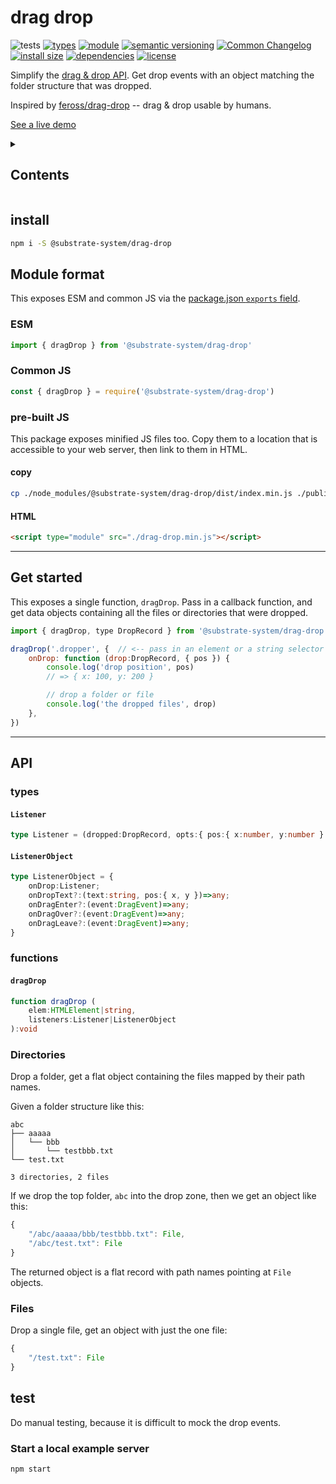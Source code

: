 # drag drop
![tests](https://github.com/substrate-system/drag-drop/actions/workflows/nodejs.yml/badge.svg)
[![types](https://img.shields.io/npm/types/@substrate-system/drag-drop?style=flat-square)](README.md)
[![module](https://img.shields.io/badge/module-ESM%2FCJS-blue?style=flat-square)](README.md)
[![semantic versioning](https://img.shields.io/badge/semver-2.0.0-blue?logo=semver&style=flat-square)](https://semver.org/)
[![Common Changelog](https://nichoth.github.io/badge/common-changelog.svg)](./CHANGELOG.md)
[![install size](https://flat.badgen.net/packagephobia/install/@substrate-system/drag-drop?cache-control=no-cache)](https://packagephobia.com/result?p=@substrate-system/drag-drop)
[![dependencies](https://img.shields.io/badge/dependencies-zero-brightgreen.svg?style=flat-square)](package.json)
[![license](https://img.shields.io/badge/license-Polyform_Non_commercial-26bc71)](LICENSE)

Simplify the [drag & drop API](https://developer.mozilla.org/en-US/docs/Web/API/HTML_Drag_and_Drop_API). Get drop events with an object matching the folder structure that was dropped.

Inspired by [feross/drag-drop](https://github.com/feross/drag-drop) -- drag & drop usable by humans.

[See a live demo](https://substrate-system.github.io/drag-drop/)

<details><summary><h2>Contents</h2></summary>

<!-- toc -->

- [install](#install)
- [Module format](#module-format)
  * [ESM](#esm)
  * [Common JS](#common-js)
  * [pre-built JS](#pre-built-js)
- [Get started](#get-started)
- [API](#api)
  * [types](#types)
  * [functions](#functions)
  * [Directories](#directories)
  * [Files](#files)
- [test](#test)
  * [Start a local example server](#start-a-local-example-server)

<!-- tocstop -->

</details>

## install

```sh
npm i -S @substrate-system/drag-drop
```

## Module format
This exposes ESM and common JS via the [package.json `exports` field](https://nodejs.org/api/packages.html#exports).

### ESM
```js
import { dragDrop } from '@substrate-system/drag-drop'
```

### Common JS
```js
const { dragDrop } = require('@substrate-system/drag-drop')
```

### pre-built JS
This package exposes minified JS files too. Copy them to a location that is
accessible to your web server, then link to them in HTML.

#### copy
```sh
cp ./node_modules/@substrate-system/drag-drop/dist/index.min.js ./public/drag-drop.min.js
```

#### HTML
```html
<script type="module" src="./drag-drop.min.js"></script>
```

----------------------------------------------------------------------

## Get started
This exposes a single function, `dragDrop`. Pass in a callback function, and get data objects containing all the files or directories that were dropped.

```js
import { dragDrop, type DropRecord } from '@substrate-system/drag-drop'

dragDrop('.dropper', {  // <-- pass in an element or a string selector
    onDrop: function (drop:DropRecord, { pos }) {
        console.log('drop position', pos)
        // => { x: 100, y: 200 }

        // drop a folder or file
        console.log('the dropped files', drop)
    },
})
```

-------------------------------------------------------------------------

## API

### types

#### `Listener`

```ts
type Listener = (dropped:DropRecord, opts:{ pos:{ x:number, y:number } })=>any
```

#### `ListenerObject`
```ts
type ListenerObject = {
    onDrop:Listener;
    onDropText?:(text:string, pos:{ x, y })=>any;
    onDragEnter?:(event:DragEvent)=>any;
    onDragOver?:(event:DragEvent)=>any;
    onDragLeave?:(event:DragEvent)=>any;
}
```

### functions

#### `dragDrop`
```ts
function dragDrop (
    elem:HTMLElement|string,
    listeners:Listener|ListenerObject
):void
```

### Directories
Drop a folder, get a flat object containing the files mapped by their path names.

Given a folder structure like this:
```
abc
├── aaaaa
│   └── bbb
│       └── testbbb.txt
└── test.txt

3 directories, 2 files
```

If we drop the top folder, `abc` into the drop zone, then we get an object like this:
```js
{
    "/abc/aaaaa/bbb/testbbb.txt": File,
    "/abc/test.txt": File
}
```

The returned object is a flat record with path names pointing at `File` objects.


### Files
Drop a single file, get an object with just the one file:

```js
{
    "/test.txt": File
}
```

## test
Do manual testing, because it is difficult to mock the drop events.

### Start a local example server

```sh
npm start
```
